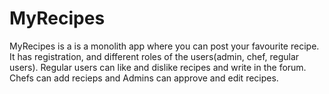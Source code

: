 # MyRecipes

MyRecipes is a is a monolith app where you can post your favourite recipe. It has registration, and different roles of the users(admin, chef, regular users). Regular users can   like and dislike recipes and write in the forum. Chefs can add recieps and Admins can approve and edit recipes.

